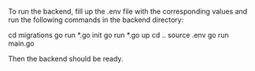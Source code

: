 To run the backend, fill up the .env file with the corresponding values and run the following commands in the backend directory:

cd migrations
go run *.go init
go run *.go up
cd ..
source .env
go run main.go

Then the backend should be ready.
